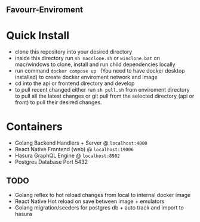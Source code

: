 ## Favourr-Enviroment

# Quick Install

- clone this repository into your desired directory
- inside this directory run `sh macclone.sh` or `winclone.bat` on mac/windows to clone, install and run child dependencies locally
- run command `docker compose up ` (You need to have docker desktop installed) to create docker enviroment network and image
- cd into the api or frontend directory and develop
- to pull recent changed either run `sh pull.sh` from enviroment directory to pull all the latest changes or git pull from the selected directory (api or front) to pull their desired changes.

# Containers

- Golang Backend Handlers + Server @ `localhost:4000`
- React Native Frontend (web) @ `localhost:19006`
- Hasura GraphQL Engine @ `localhost:8902`
- Postgres Database Port 5432

## TODO

- Golang reflex to hot reload changes from local to internal docker image
- React Native Hot reload on save between image + emulators
- Golang migration/seeders for postgres db + auto track and import to hasura
